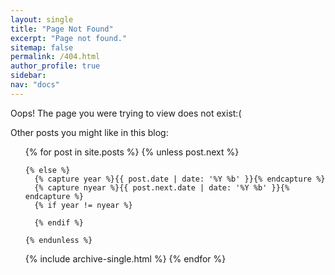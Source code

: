 ```yaml
---
layout: single
title: "Page Not Found"
excerpt: "Page not found."
sitemap: false
permalink: /404.html
author_profile: true
sidebar:
nav: "docs"
---
```


Oops! The page you were trying to view does not exist:(


Other posts you might like in this blog:



<ul>
  {% for post in site.posts %}
    {% unless post.next %}
     
    {% else %}
      {% capture year %}{{ post.date | date: '%Y %b' }}{% endcapture %}
      {% capture nyear %}{{ post.next.date | date: '%Y %b' }}{% endcapture %}
      {% if year != nyear %}
        
      {% endif %}

    {% endunless %}
   {% include archive-single.html %}
  {% endfor %}
</ul>


